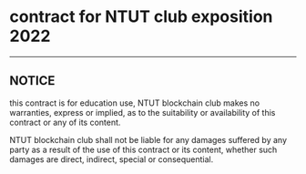 # contract for NTUT club exposition 2022
-----
## NOTICE

this contract is for education use, NTUT blockchain club makes no warranties, express or implied, as to the suitability or availability of this contract or any of its content.

NTUT blockchain club shall not be liable for any damages suffered by any party as a result of the use of this contract or its content, whether such damages are direct, indirect, special or consequential.